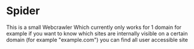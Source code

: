# Spider
This is a small Webcrawler 
Which currently only works for 1 domain
for example if you want to know which sites are internally visible on a certain domain (for example "example.com") you can find all user accessible site 
